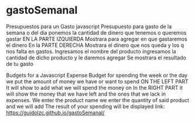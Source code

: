 # gastoSemanal
Presupuestos para un Gasto javascript
Presupuesto para gasto de la semana o del dia
ponemos la cantidad de dinero  que tenemos  o queremos gastar 
EN  LA PARTE IZQUIERDA Mostrara  para agregar  en que gastaremos el dinero
En la PARTE DERECHA  Mostrara el dinero que nos queda  y  los q nos falta  en gastos.
Ingresamos el nombre  del producto 
ingresamos  la cantidad de dicho producto  y le daremos agregar 
Se mostrara el resultado de tu gasto


Budgets for a Javascript Expense
Budget for spending the week or the day
we put the amount of money we have or want to spend
ON THE LEFT PART It will show to add what we will spend the money on
In the RIGHT PART it will show the money that we have left and the ones that we lack in expenses.
We enter the product name
we enter the quantity of said product and we will add
The result of your spending will be displayed
link:
https://guidolzc.github.io/gastoSemanal/
